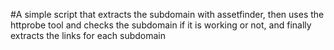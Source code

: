 #A simple script that extracts the subdomain with assetfinder, then uses the httprobe tool and checks the subdomain if it is working or not, and finally extracts the links for each subdomain
